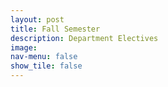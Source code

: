 ```yaml
---
layout: post
title: Fall Semester
description: Department Electives
image: 
nav-menu: false
show_tile: false
---
```

